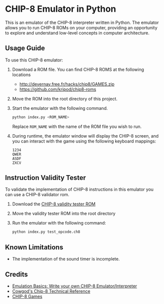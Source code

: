 # CHIP-8 Emulator in Python

This is an emulator of the CHIP-8 interpreter written in Python. The emulator allows you to run CHIP-8 ROMs on your computer, providing an opportunity to explore and understand low-level concepts in computer architecture.

## Usage Guide

To use this CHIP-8 emulator:

1. Download a ROM file. You can find CHIP-8 ROMS at the following locations
    - http://devernay.free.fr/hacks/chip8/GAMES.zip 
    - https://github.com/kripod/chip8-roms

2. Move the ROM into the root directory of this project.

3. Start the emulator with the following command.

    ```bash
    python index.py <ROM_NAME>
    ```

    Replace `ROM_NAME` with the name of the ROM file you wish to run.

4. During runtime, the emulator window will display the CHIP-8 screen, and you can interact with the game using the following keyboard mappings:

    ```
    1234
    QWER
    ASDF
    ZXCV
    ```

## Instruction Validity Tester

To validate the implementation of CHIP-8 instructions in this emulator you can use a CHIP-8 validator rom.

1. Download the [CHIP-8 validity tester ROM](https://github.com/corax89/chip8-test-rom)

2. Move the validity tester ROM into the root directory

3. Run the emulator with the following command:

    ```bash
    python index.py test_opcode.ch8
    ```

## Known Limitations
- The implementation of the sound timer is incomplete.

## Credits

- [Emulation Basics: Write your own CHIP-8 Emulator/Interpreter](https://omokute.blogspot.com/2012/06/emulation-basics-write-your-own-chip-8.html)
- [Cowgod's Chip-8 Technical Reference](http://devernay.free.fr/hacks/chip8/C8TECH10.HTM#0.0)
- [CHIP-8 Games](http://devernay.free.fr/hacks/chip8/GAMES.zip)
